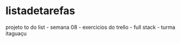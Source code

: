 # listadetarefas
projeto to do list - semana 08 - exercicios do trello - full stack - turma itaguaçu

